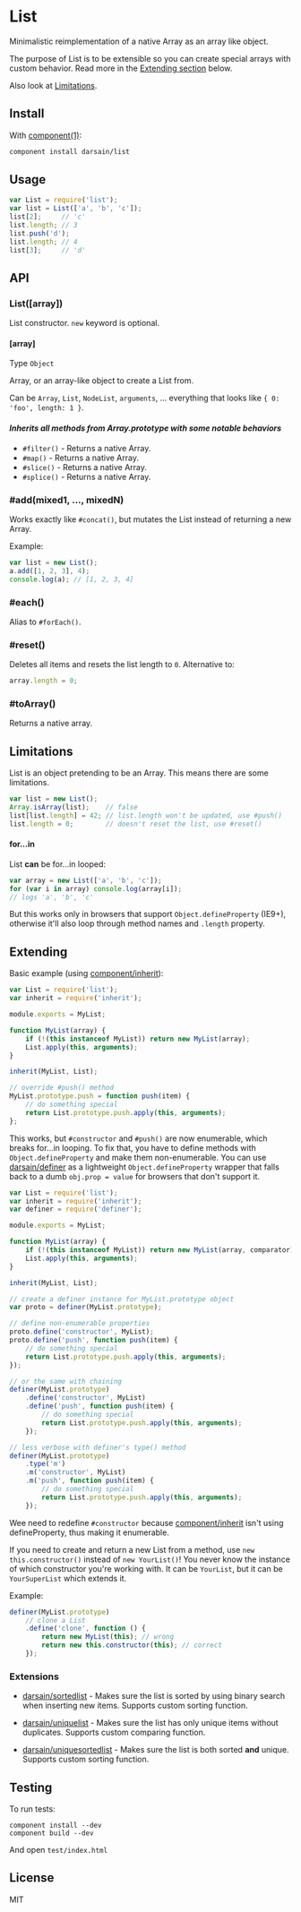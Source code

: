 # List

Minimalistic reimplementation of a native Array as an array like object.

The purpose of List is to be extensible so you can create special arrays with custom behavior. Read more in the [Extending section](#extending) below.

Also look at [Limitations](#limitations).

## Install

With [component(1)](https://github.com/component/component):

```bash
component install darsain/list
```

## Usage

```js
var List = require('list');
var list = List(['a', 'b', 'c']);
list[2];     // 'c'
list.length; // 3
list.push('d');
list.length; // 4
list[3];     // 'd'
```

## API

### List([array])

List constructor. `new` keyword is optional.

#### [array]

Type `Object`

Array, or an array-like object to create a List from.

Can be `Array`, `List`, `NodeList`, `arguments`, ... everything that looks like `{ 0: 'foo', length: 1 }`.

#### *Inherits all methods from Array.prototype with some notable behaviors*

- `#filter()` - Returns a native Array.
- `#map()` - Returns a native Array.
- `#slice()` - Returns a native Array.
- `#splice()` - Returns a native Array.

### #add(mixed1, ..., mixedN)

Works exactly like `#concat()`, but mutates the List instead of returning a new Array.

Example:

```js
var list = new List();
a.add([1, 2, 3], 4);
console.log(a); // [1, 2, 3, 4]
```

### #each()

Alias to `#forEach()`.

### #reset()

Deletes all items and resets the list length to `0`. Alternative to:

```js
array.length = 0;
```

### #toArray()

Returns a native array.

## Limitations

List is an object pretending to be an Array. This means there are some limitations.

```js
var list = new List();
Array.isArray(list);    // false
list[list.length] = 42; // list.length won't be updated, use #push()
list.length = 0;        // doesn't reset the list, use #reset()
```

#### for...in

List **can** be for...in looped:

```js
var array = new List(['a', 'b', 'c']);
for (var i in array) console.log(array[i]);
// logs 'a', 'b', 'c'
```

But this works only in browsers that support `Object.defineProperty` (IE9+), otherwise it'll also loop through method names and `.length` property.

## Extending

Basic example (using [component/inherit](https://github.com/component/inherit)):

```js
var List = require('list');
var inherit = require('inherit');

module.exports = MyList;

function MyList(array) {
	if (!(this instanceof MyList)) return new MyList(array);
	List.apply(this, arguments);
}

inherit(MyList, List);

// override #push() method
MyList.prototype.push = function push(item) {
	// do something special
	return List.prototype.push.apply(this, arguments);
};
```

This works, but `#constructor` and `#push()` are now enumerable, which breaks for...in looping. To fix that, you have to define methods with `Object.defineProperty` and make them non-enumerable. You can use [darsain/definer](https://github.com/darsain/definer) as a lightweight `Object.defineProperty` wrapper that falls back to a dumb `obj.prop = value` for browsers that don't support it.

```js
var List = require('list');
var inherit = require('inherit');
var definer = require('definer');

module.exports = MyList;

function MyList(array) {
	if (!(this instanceof MyList)) return new MyList(array, comparator);
	List.apply(this, arguments);
}

inherit(MyList, List);

// create a definer instance for MyList.prototype object
var proto = definer(MyList.prototype);

// define non-enumerable properties
proto.define('constructor', MyList);
proto.define('push', function push(item) {
	// do something special
	return List.prototype.push.apply(this, arguments);
});

// or the same with chaining
definer(MyList.prototype)
	.define('constructor', MyList)
	.define('push', function push(item) {
		// do something special
		return List.prototype.push.apply(this, arguments);
	});

// less verbose with definer's type() method
definer(MyList.prototype)
	.type('m')
	.m('constructor', MyList)
	.m('push', function push(item) {
		// do something special
		return List.prototype.push.apply(this, arguments);
	});
```

Wee need to redefine `#constructor` because [component/inherit](https://github.com/component/inherit) isn't using defineProperty, thus making it enumerable.

If you need to create and return a new List from a method, use `new this.constructor()` instead of `new YourList()`! You never know the instance of which constructor you're working with. It can be `YourList`, but it can be `YourSuperList` which extends it.

Example:

```js
definer(MyList.prototype)
	// clone a List
	.define('clone', function () {
		return new MyList(this); // wrong
		return new this.constructor(this); // correct
	});
```

### Extensions

- [darsain/sortedlist](https://github.com/darsain/sortedlist) -
	Makes sure the list is sorted by using binary search when inserting new items. Supports custom sorting function.

- [darsain/uniquelist](https://github.com/darsain/uniquelist) -
	Makes sure the list has only unique items without duplicates. Supports custom comparing function.

- [darsain/uniquesortedlist](https://github.com/darsain/uniquesortedlist) -
	Makes sure the list is both sorted **and** unique. Supports custom sorting function.

## Testing

To run tests:

```
component install --dev
component build --dev
```

And open `test/index.html`

## License

MIT